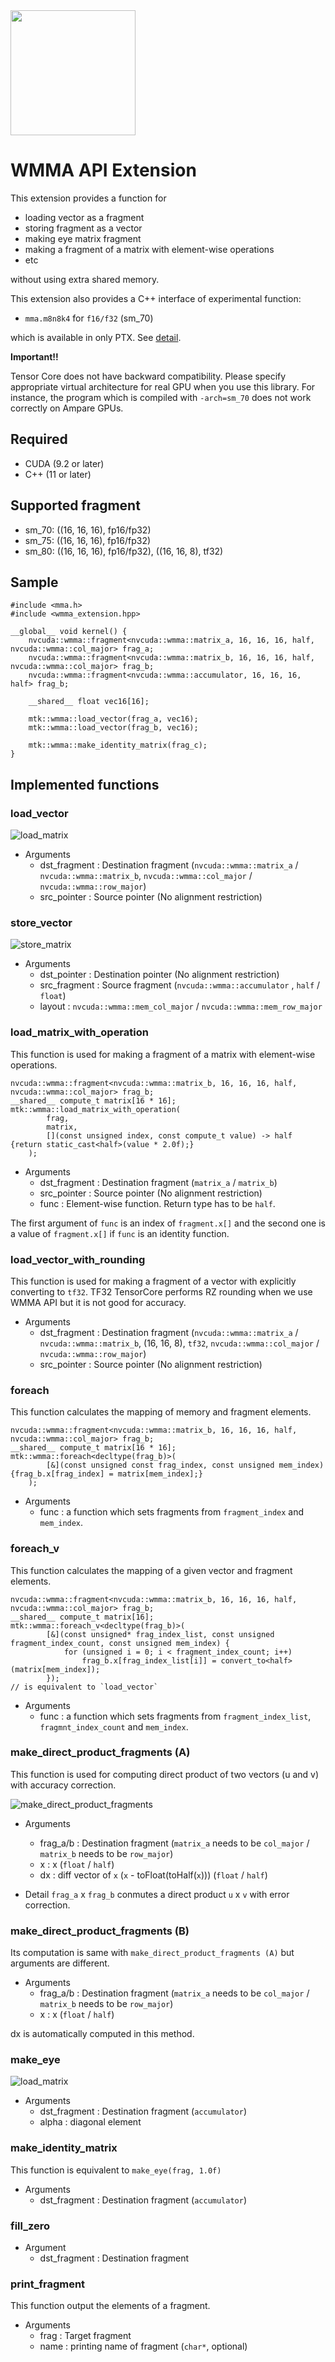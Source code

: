 <img src='./docs/wmmae.svg' width=200>

# WMMA API Extension

This extension provides a function for
- loading vector as a fragment
- storing fragment as a vector
- making eye matrix fragment
- making a fragment of a matrix with element-wise operations
- etc

without using extra shared memory.

This extension also provides a C++ interface of experimental function:
- `mma.m8n8k4` for `f16/f32` (sm_70)

which is available in only PTX.
See [detail](./docs/m8n8k4.md).

**Important!!**

Tensor Core does not have backward compatibility.
Please specify appropriate virtual architecture for real GPU when you use this library.
For instance, the program which is compiled with `-arch=sm_70` does not work correctly on Ampare GPUs.

## Required
- CUDA (9.2 or later)
- C++ (11 or later)

## Supported fragment
- sm_70: ((16, 16, 16), fp16/fp32)
- sm_75: ((16, 16, 16), fp16/fp32)
- sm_80: ((16, 16, 16), fp16/fp32), ((16, 16, 8), tf32)

## Sample
```cuda
#include <mma.h>
#include <wmma_extension.hpp>

__global__ void kernel() {
	nvcuda::wmma::fragment<nvcuda::wmma::matrix_a, 16, 16, 16, half, nvcuda::wmma::col_major> frag_a;
	nvcuda::wmma::fragment<nvcuda::wmma::matrix_b, 16, 16, 16, half, nvcuda::wmma::col_major> frag_b;
	nvcuda::wmma::fragment<nvcuda::wmma::accumulator, 16, 16, 16, half> frag_b;

	__shared__ float vec16[16];

	mtk::wmma::load_vector(frag_a, vec16);
	mtk::wmma::load_vector(frag_b, vec16);

	mtk::wmma::make_identity_matrix(frag_c);
}
```

## Implemented functions
### load_vector
![load_matrix](docs/load_vector-en.svg)
- Arguments
  - dst_fragment : Destination fragment (`nvcuda::wmma::matrix_a` / `nvcuda::wmma::matrix_b`, `nvcuda::wmma::col_major` / `nvcuda::wmma::row_major`)
  - src_pointer  : Source pointer (No alignment restriction)

### store_vector
![store_matrix](docs/store_vector-en.svg)
- Arguments
  - dst_pointer  : Destination pointer (No alignment restriction)
  - src_fragment : Source fragment (`nvcuda::wmma::accumulator` , `half` / `float`)
  - layout       : `nvcuda::wmma::mem_col_major` / `nvcuda::wmma::mem_row_major`

### load_matrix_with_operation
This function is used for making a fragment of a matrix with element-wise operations.
```cuda
nvcuda::wmma::fragment<nvcuda::wmma::matrix_b, 16, 16, 16, half, nvcuda::wmma::col_major> frag_b;
__shared__ compute_t matrix[16 * 16];
mtk::wmma::load_matrix_with_operation(
		frag,
		matrix,
		[](const unsigned index, const compute_t value) -> half {return static_cast<half>(value * 2.0f);}
	);
```

- Arguments
  - dst_fragment : Destination fragment (`matrix_a` / `matrix_b`)
  - src_pointer  : Source pointer (No alignment restriction)
  - func         : Element-wise function. Return type has to be `half`.

The first argument of `func` is an index of `fragment.x[]` and the second one is a value of `fragment.x[]` if `func` is an identity function.

### load_vector_with_rounding
This function is used for making a fragment of a vector with explicitly converting to `tf32`.
TF32 TensorCore performs RZ rounding when we use WMMA API but it is not good for accuracy.

- Arguments
  - dst_fragment : Destination fragment (`nvcuda::wmma::matrix_a` / `nvcuda::wmma::matrix_b`, (16, 16, 8), `tf32`, `nvcuda::wmma::col_major` / `nvcuda::wmma::row_major`)
  - src_pointer  : Source pointer (No alignment restriction)

### foreach
This function calculates the mapping of memory and fragment elements.
```cuda
nvcuda::wmma::fragment<nvcuda::wmma::matrix_b, 16, 16, 16, half, nvcuda::wmma::col_major> frag_b;
__shared__ compute_t matrix[16 * 16];
mtk::wmma::foreach<decltype(frag_b)>(
		[&](const unsigned const frag_index, const unsigned mem_index) {frag_b.x[frag_index] = matrix[mem_index];}
	);
```

- Arguments
  - func         : a function which sets fragments from `fragment_index` and `mem_index`.

### foreach_v
This function calculates the mapping of a given vector and fragment elements.
```cuda
nvcuda::wmma::fragment<nvcuda::wmma::matrix_b, 16, 16, 16, half, nvcuda::wmma::col_major> frag_b;
__shared__ compute_t matrix[16];
mtk::wmma::foreach_v<decltype(frag_b)>(
		[&](const unsigned* frag_index_list, const unsigned fragment_index_count, const unsigned mem_index) {
			for (unsigned i = 0; i < fragment_index_count; i++)
				frag_b.x[frag_index_list[i]] = convert_to<half>(matrix[mem_index]);
		});
// is equivalent to `load_vector`
```

- Arguments
  - func         : a function which sets fragments from `fragment_index_list`, `fragmnt_index_count` and `mem_index`.

### make_direct_product_fragments (A)
This function is used for computing direct product of two vectors (u and v) with accuracy correction.

![make_direct_product_fragments](docs/make_direct_product_fragments-en.svg)

- Arguments
  - frag_a/b : Destination fragment (`matrix_a` needs to be `col_major` / `matrix_b` needs to be  `row_major`)
  - x        : x (`float` / `half`)
  - dx       : diff vector of `x` (`x` - toFloat(toHalf(`x`))) (`float` / `half`)

- Detail
`frag_a` x `frag_b` conmutes a direct product `u` x `v` with error correction.

### make_direct_product_fragments (B)

Its computation is same with `make_direct_product_fragments (A)` but arguments are different.

- Arguments
  - frag_a/b : Destination fragment (`matrix_a` needs to be `col_major` / `matrix_b` needs to be  `row_major`)
  - x        : x (`float` / `half`)

dx is automatically computed in this method.

### make_eye
![load_matrix](docs/make_eye-en.svg)
- Arguments
  - dst_fragment : Destination fragment (`accumulator`)
  - alpha : diagonal element

### make_identity_matrix
This function is equivalent to `make_eye(frag, 1.0f)`
- Arguments
  - dst_fragment : Destination fragment (`accumulator`)

### fill_zero
- Argument
  - dst_fragment : Destination fragment

### print_fragment
This function output the elements of a fragment.
- Arguments
  - frag : Target fragment
  - name : printing name of fragment (`char*`, optional)
